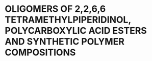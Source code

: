 # OLIGOMERS OF 2,2,6,6 TETRAMETHYLPIPERIDINOL, POLYCARBOXYLIC ACID ESTERS AND SYNTHETIC POLYMER COMPOSITIONS